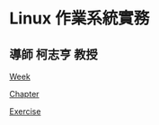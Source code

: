 # Linux 作業系統實務

## 導師 柯志亨 教授

[Week](https://github.com/yucing/linux/blob/main/week.md)

[Chapter](https://github.com/yucing/linux/blob/main/chapter.md)

[Exercise](https://github.com/yucing/linux/blob/main/exercise.md)
